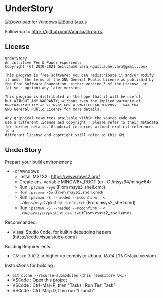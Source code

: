 # UnderStory
[![Download for Windows](https://api.bintray.com/packages/amphaal/understory/install-packages/images/download.svg)](https://dl.bintray.com/amphaal/understory/UnderStory-setup.exe)
[![Build Status](http://zonme.to2x.ovh:8090/buildStatus/icon?job=understory%2Fmaster)](http://zonme.to2x.ovh:8090/job/understory/job/master/)

Follow-up to https://github.com/Amphaal/rpgrpz.

## License
    UnderStory
    An intuitive Pen & Paper experience
    Copyright (C) 2020-2021 Guillaume Vara <guillaume.vara@gmail.com>

    This program is free software: you can redistribute it and/or modify
    it under the terms of the GNU General Public License as published by
    the Free Software Foundation, either version 3 of the License, or
    (at your option) any later version.

    This program is distributed in the hope that it will be useful,
    but WITHOUT ANY WARRANTY; without even the implied warranty of
    MERCHANTABILITY or FITNESS FOR A PARTICULAR PURPOSE.  See the
    GNU General Public License for more details.

    Any graphical resources available within the source code may
    use a different license and copyright : please refer to their metadata
    for further details. Graphical resources without explicit references to a
    different license and copyright still refer to this GPL.

## UnderStory

Prepare your build environement:

-   For Windows
    -   Install MSYS2 : <https://www.msys2.org/>
    -   Create env. variable MINGW64_ROOT (ex : C:/msys64/mingw64)
    -   Run : `pacman -Syu` (From msys2_shell.cmd)
    -   Run : `pacman -Su` (From msys2_shell.cmd)
    -   Run : `pacman -S --needed --noconfirm - < ./deps/msys2/pkglist_build.txt` (From msys2_shell.cmd)
    -   Run : `pacman -S --needed --noconfirm - < ./deps/msys2/pkglist_dev.txt` (From msys2_shell.cmd)

Recommanded:

-   Visual Studio Code, for builtin debugging helpers (<https://code.visualstudio.com/>)

Building Requirements :

-   CMake 3.10.2 or higher (to comply to Ubuntu 18.04 LTS CMake version)

Instructions for building :

-   `git clone --recurse-submodules <this repository URL>`
-   VSCode : Open this project
-   VSCode : Ctrl+Maj+P, then "Tasks : Run Test Task"
-   VSCode : Ctrl+Maj+D, then run "Launch"

